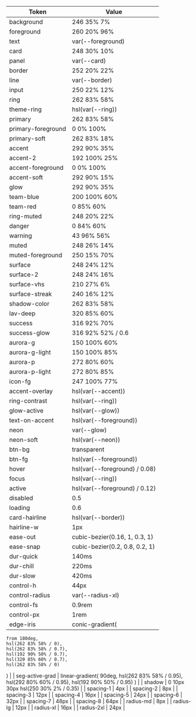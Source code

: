 | Token              | Value                          |
| ------------------ | ------------------------------ |
| background         | 246 35% 7%                     |
| foreground         | 260 20% 96%                    |
| text               | var(--foreground)              |
| card               | 248 30% 10%                    |
| panel              | var(--card)                    |
| border             | 252 20% 22%                    |
| line               | var(--border)                  |
| input              | 250 22% 12%                    |
| ring               | 262 83% 58%                    |
| theme-ring         | hsl(var(--ring))               |
| primary            | 262 83% 58%                    |
| primary-foreground | 0 0% 100%                      |
| primary-soft       | 262 83% 18%                    |
| accent             | 292 90% 35%                    |
| accent-2           | 192 100% 25%                   |
| accent-foreground  | 0 0% 100%                      |
| accent-soft        | 292 90% 15%                    |
| glow               | 292 90% 35%                    |
| team-blue          | 200 100% 60%                   |
| team-red           | 0 85% 60%                      |
| ring-muted         | 248 20% 22%                    |
| danger             | 0 84% 60%                      |
| warning            | 43 96% 56%                     |
| muted              | 248 26% 14%                    |
| muted-foreground   | 250 15% 70%                    |
| surface            | 248 24% 12%                    |
| surface-2          | 248 24% 16%                    |
| surface-vhs        | 210 27% 6%                     |
| surface-streak     | 240 16% 12%                    |
| shadow-color       | 262 83% 58%                    |
| lav-deep           | 320 85% 60%                    |
| success            | 316 92% 70%                    |
| success-glow       | 316 92% 52% / 0.6              |
| aurora-g           | 150 100% 60%                   |
| aurora-g-light     | 150 100% 85%                   |
| aurora-p           | 272 80% 60%                    |
| aurora-p-light     | 272 80% 85%                    |
| icon-fg            | 247 100% 77%                   |
| accent-overlay     | hsl(var(--accent))             |
| ring-contrast      | hsl(var(--ring))               |
| glow-active        | hsl(var(--glow))               |
| text-on-accent     | hsl(var(--foreground))         |
| neon               | var(--glow)                    |
| neon-soft          | hsl(var(--neon))               |
| btn-bg             | transparent                    |
| btn-fg             | hsl(var(--foreground))         |
| hover              | hsl(var(--foreground) / 0.08)  |
| focus              | hsl(var(--ring))               |
| active             | hsl(var(--foreground) / 0.12)  |
| disabled           | 0.5                            |
| loading            | 0.6                            |
| card-hairline      | hsl(var(--border))             |
| hairline-w         | 1px                            |
| ease-out           | cubic-bezier(0.16, 1, 0.3, 1)  |
| ease-snap          | cubic-bezier(0.2, 0.8, 0.2, 1) |
| dur-quick          | 140ms                          |
| dur-chill          | 220ms                          |
| dur-slow           | 420ms                          |
| control-h          | 44px                           |
| control-radius     | var(--radius-xl)               |
| control-fs         | 0.9rem                         |
| control-px         | 1rem                           |
| edge-iris          | conic-gradient(                |

    from 180deg,
    hsl(262 83% 58% / 0),
    hsl(262 83% 58% / 0.7),
    hsl(192 90% 50% / 0.7),
    hsl(320 85% 60% / 0.7),
    hsl(262 83% 58% / 0)

) |
| seg-active-grad | linear-gradient(
90deg,
hsl(262 83% 58% / 0.95),
hsl(292 80% 60% / 0.95),
hsl(192 90% 50% / 0.95)
) |
| shadow | 0 10px 30px hsl(250 30% 2% / 0.35) |
| spacing-1 | 4px |
| spacing-2 | 8px |
| spacing-3 | 12px |
| spacing-4 | 16px |
| spacing-5 | 24px |
| spacing-6 | 32px |
| spacing-7 | 48px |
| spacing-8 | 64px |
| radius-md | 8px |
| radius-lg | 12px |
| radius-xl | 16px |
| radius-2xl | 24px |

